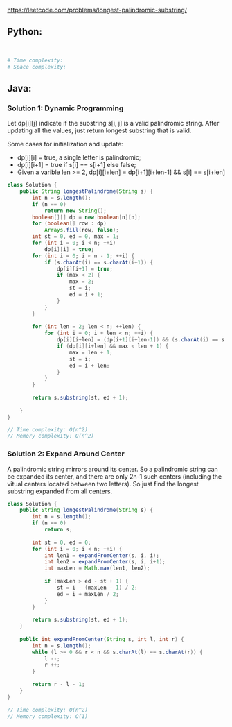 <https://leetcode.com/problems/longest-palindromic-substring/> 

## Python:
```python

        
# Time complexity: 
# Space complexity: 
```

## Java:
### Solution 1: Dynamic Programming
Let dp[i][j] indicate if the substring s[i, j] is a valid palindromic string. After updating all the values, just return longest substring that is valid.

Some cases for initialization and update:
- dp[i][i] = true, a single letter is palindromic;
- dp[i][i+1] = true if s[i] == s[i+1] else false;
- Given a varible len >= 2, dp[i][i+len] = dp[i+1][i+len-1] && s[i] == s[i+len]

```java
class Solution {
    public String longestPalindrome(String s) {
        int n = s.length();
        if (n == 0)
            return new String();
        boolean[][] dp = new boolean[n][n];
        for (boolean[] row : dp)
            Arrays.fill(row, false);
        int st = 0, ed = 0, max = 1;
        for (int i = 0; i < n; ++i)
            dp[i][i] = true;
        for (int i = 0; i < n - 1; ++i) {
            if (s.charAt(i) == s.charAt(i+1)) {
                dp[i][i+1] = true;
                if (max < 2) {
                    max = 2;
                    st = i;
                    ed = i + 1;
                }
            }
        }
        
        for (int len = 2; len < n; ++len) {
            for (int i = 0; i + len < n; ++i) {
                dp[i][i+len] = (dp[i+1][i+len-1]) && (s.charAt(i) == s.charAt(i+len));
                if (dp[i][i+len] && max < len + 1) {
                    max = len + 1;
                    st = i;
                    ed = i + len;
                }
            }
        }
        
        return s.substring(st, ed + 1);
        
    }
}

// Time complexity: O(n^2)
// Memory complexity: O(n^2)
```

### Solution 2: Expand Around Center
A palindromic string mirrors around its center. So a palindromic string can be expanded its center, and there are only 2n-1 such centers (including the vitual centers located 
between two letters). So just find the longest substring expanded from all centers.

```java
class Solution {
    public String longestPalindrome(String s) {
        int n = s.length();
        if (n == 0)
            return s;
        
        int st = 0, ed = 0;
        for (int i = 0; i < n; ++i) {
            int len1 = expandFromCenter(s, i, i);
            int len2 = expandFromCenter(s, i, i+1);
            int maxLen = Math.max(len1, len2);
            
            if (maxLen > ed - st + 1) {
                st = i - (maxLen - 1) / 2;
                ed = i + maxLen / 2;
            }
        }
        
        return s.substring(st, ed + 1);
    }
    
    public int expandFromCenter(String s, int l, int r) {
        int n = s.length();
        while (l >= 0 && r < n && s.charAt(l) == s.charAt(r)) {
            l --;
            r ++;
        }
        
        return r - l - 1;
    }
}

// Time complexity: O(n^2)
// Memory complexity: O(1)
```
